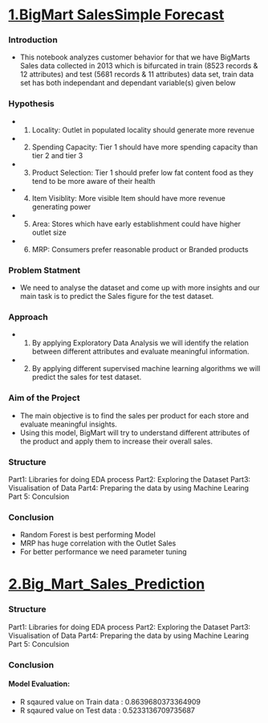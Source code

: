 <a href="https://github.com/boddeti21/EduBridge-Data-Analytics/blob/main/Final%20Project/BigMart%20Sales%F0%9F%92%A1Simple%20Forecast%E2%9D%97%E2%9D%97.ipynb"><h1>1.BigMart SalesSimple Forecast</h1></a>

### Introduction
- This notebook analyzes customer behavior for that we have BigMarts Sales data collected in 2013 which is bifurcated in train (8523 records & 12 attributes) and test (5681 records & 11 attributes) data set, train data set has both independant and dependant variable(s) given below

### Hypothesis
- 1) Locality: Outlet in populated locality should generate more revenue
- 2) Spending Capacity: Tier 1 should have more spending capacity than tier 2 and tier 3
- 3) Product Selection: Tier 1 should prefer low fat content food as they tend to be more aware of their health
- 4) Item Visiblity: More visible Item should have more revenue generating power
- 5) Area: Stores which have early establishment could have higher outlet size
- 6) MRP: Consumers prefer reasonable product or Branded products

### Problem Statment
- We need to analyse the dataset and come up with more insights and our main task is to predict the Sales figure for the test dataset.

### Approach
- 1) By applying Exploratory Data Analysis we will identify the relation between different attributes and evaluate meaningful information.
- 2) By applying different supervised machine learning algorithms we will predict the sales for test dataset.

### Aim of the Project
- The main objective is to find the sales per product for each store and evaluate meaningful insights.
- Using this model, BigMart will try to understand different attributes of the product and apply them to increase their overall sales.

### Structure
Part1: Libraries for doing EDA process
Part2: Exploring the Dataset
Part3: Visualisation of Data
Part4: Preparing the data by using Machine Learing
Part 5: Conculsion

### Conclusion
- Random Forest is best performing Model
- MRP has huge correlation with the Outlet Sales
- For better performance we need parameter tuning

<a href="https://github.com/boddeti21/EduBridge-Data-Analytics/blob/main/Final%20Project/Big_Mart_Sales_Prediction.ipynb"><h1>2.Big_Mart_Sales_Prediction</h1></a>

### Structure
Part1: Libraries for doing EDA process
Part2: Exploring the Dataset
Part3: Visualisation of Data
Part4: Preparing the data by using Machine Learing
Part 5: Conculsion

### Conclusion
#### Model Evaluation:
- R sqaured value on Train data :  0.8639680373364909
- R sqaured value on Test data :  0.5233136709735687
